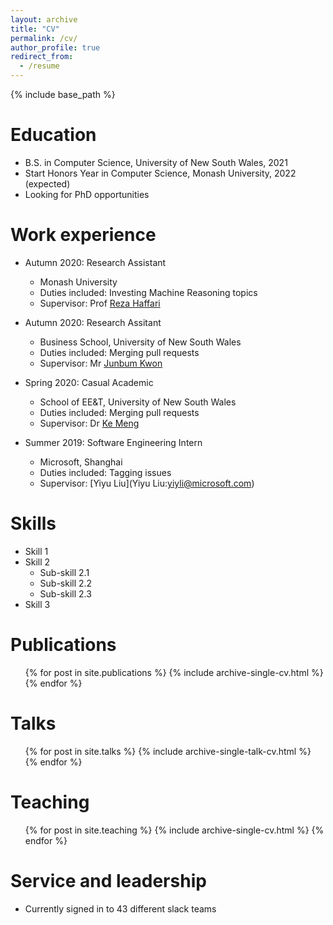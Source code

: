 ```yaml
---
layout: archive
title: "CV"
permalink: /cv/
author_profile: true
redirect_from:
  - /resume
---
```


{% include base_path %}

Education
======
* B.S. in Computer Science, University of New South Wales, 2021
* Start Honors Year in Computer Science, Monash University, 2022 (expected)
* Looking for PhD opportunities

Work experience
======
* Autumn 2020: Research Assistant
  * Monash University
  * Duties included: Investing Machine Reasoning topics
  * Supervisor: Prof [Reza Haffari](http://users.monash.edu.au/~gholamrh/)

* Autumn 2020: Research Assitant
  * Business School, University of New South Wales
  * Duties included: Merging pull requests
  * Supervisor: Mr [Junbum Kwon](https://www.business.unsw.edu.au/our-people/jun-bum-kwon)

* Spring 2020: Casual Academic
  * School of EE&T, University of New South Wales
  * Duties included: Merging pull requests
  * Supervisor: Dr [Ke Meng](https://research.unsw.edu.au/people/dr-ke-meng)

* Summer 2019: Software Engineering Intern
  * Microsoft, Shanghai
  * Duties included: Tagging issues
  * Supervisor: [Yiyu Liu](Yiyu Liu:yiyli@microsoft.com)


  
Skills
======
* Skill 1
* Skill 2
  * Sub-skill 2.1
  * Sub-skill 2.2
  * Sub-skill 2.3
* Skill 3

Publications
======
  <ul>{% for post in site.publications %}
    {% include archive-single-cv.html %}
  {% endfor %}</ul>
  
Talks
======
  <ul>{% for post in site.talks %}
    {% include archive-single-talk-cv.html %}
  {% endfor %}</ul>
  
Teaching
======
  <ul>{% for post in site.teaching %}
    {% include archive-single-cv.html %}
  {% endfor %}</ul>
  
Service and leadership
======
* Currently signed in to 43 different slack teams

